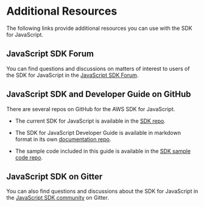 # Additional Resources<a name="resources"></a>

The following links provide additional resources you can use with the SDK for JavaScript\.

## JavaScript SDK Forum<a name="aws-jsdk-forum"></a>

You can find questions and discussions on matters of interest to users of the SDK for JavaScript in the [JavaScript SDK Forum](https://forums.aws.amazon.com/forum.jspa?forumID=148)\.

## JavaScript SDK and Developer Guide on GitHub<a name="github-issues"></a>

There are several repos on GitHub for the AWS SDK for JavaScript\.

+ The current SDK for JavaScript is available in the [SDK repo](https://github.com/aws/aws-sdk-js)\.

+ The SDK for JavaScript Developer Guide is available in markdown format in its own [documentation repo](https://github.com/awsdocs/aws-javascript-developer-guide-v2/blob/master/index.md)\.

+ The sample code included in this guide is available in the [ SDK sample code repo](https://github.com/awsdocs/aws-doc-sdk-examples/tree/master/javascript)\.

## JavaScript SDK on Gitter<a name="aws-jsdk-gitter"></a>

You can also find questions and discussions about the SDK for JavaScript in the [JavaScript SDK community](https://gitter.im/aws/aws-sdk-js) on Gitter\.